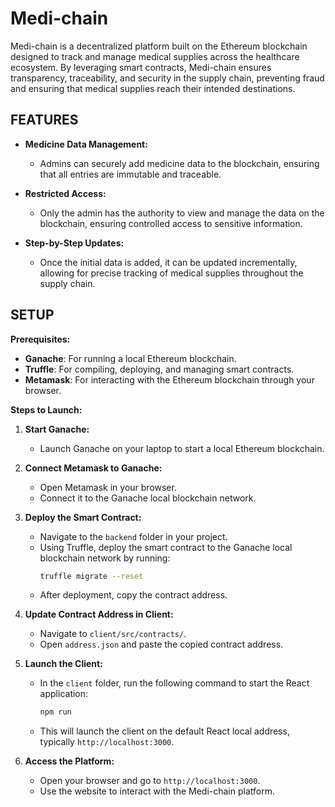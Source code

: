 # Medi-chain
Medi-chain is a decentralized platform built on the Ethereum blockchain designed to track and manage medical supplies across the healthcare ecosystem. By leveraging smart contracts, Medi-chain ensures transparency, traceability, and security in the supply chain, preventing fraud and ensuring that medical supplies reach their intended destinations.

## FEATURES

- **Medicine Data Management:**
  - Admins can securely add medicine data to the blockchain, ensuring that all entries are immutable and traceable.
  
- **Restricted Access:**
  - Only the admin has the authority to view and manage the data on the blockchain, ensuring controlled access to sensitive information.

- **Step-by-Step Updates:**
  - Once the initial data is added, it can be updated incrementally, allowing for precise tracking of medical supplies throughout the supply chain.

## SETUP

**Prerequisites:**
- **Ganache**: For running a local Ethereum blockchain.
- **Truffle**: For compiling, deploying, and managing smart contracts.
- **Metamask**: For interacting with the Ethereum blockchain through your browser.

**Steps to Launch:**

1. **Start Ganache:**
   - Launch Ganache on your laptop to start a local Ethereum blockchain.

2. **Connect Metamask to Ganache:**
   - Open Metamask in your browser.
   - Connect it to the Ganache local blockchain network.

3. **Deploy the Smart Contract:**
   - Navigate to the `backend` folder in your project.
   - Using Truffle, deploy the smart contract to the Ganache local blockchain network by running:
     ```bash
     truffle migrate --reset
     ```
   - After deployment, copy the contract address.

4. **Update Contract Address in Client:**
   - Navigate to `client/src/contracts/`.
   - Open `address.json` and paste the copied contract address.

5. **Launch the Client:**
   - In the `client` folder, run the following command to start the React application:
     ```bash
     npm run
     ```
   - This will launch the client on the default React local address, typically `http://localhost:3000`.

6. **Access the Platform:**
   - Open your browser and go to `http://localhost:3000`.
   - Use the website to interact with the Medi-chain platform.
